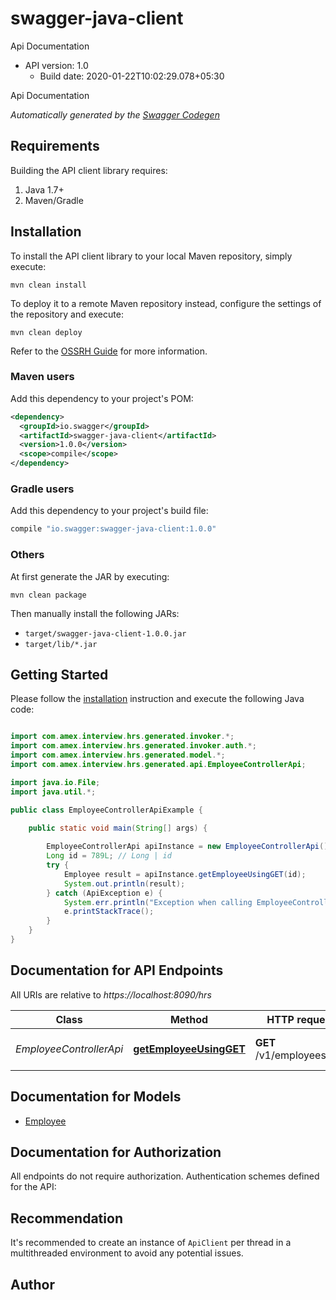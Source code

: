 # swagger-java-client

Api Documentation
- API version: 1.0
  - Build date: 2020-01-22T10:02:29.078+05:30

Api Documentation


*Automatically generated by the [Swagger Codegen](https://github.com/swagger-api/swagger-codegen)*


## Requirements

Building the API client library requires:
1. Java 1.7+
2. Maven/Gradle

## Installation

To install the API client library to your local Maven repository, simply execute:

```shell
mvn clean install
```

To deploy it to a remote Maven repository instead, configure the settings of the repository and execute:

```shell
mvn clean deploy
```

Refer to the [OSSRH Guide](http://central.sonatype.org/pages/ossrh-guide.html) for more information.

### Maven users

Add this dependency to your project's POM:

```xml
<dependency>
  <groupId>io.swagger</groupId>
  <artifactId>swagger-java-client</artifactId>
  <version>1.0.0</version>
  <scope>compile</scope>
</dependency>
```

### Gradle users

Add this dependency to your project's build file:

```groovy
compile "io.swagger:swagger-java-client:1.0.0"
```

### Others

At first generate the JAR by executing:

```shell
mvn clean package
```

Then manually install the following JARs:

* `target/swagger-java-client-1.0.0.jar`
* `target/lib/*.jar`

## Getting Started

Please follow the [installation](#installation) instruction and execute the following Java code:

```java

import com.amex.interview.hrs.generated.invoker.*;
import com.amex.interview.hrs.generated.invoker.auth.*;
import com.amex.interview.hrs.generated.model.*;
import com.amex.interview.hrs.generated.api.EmployeeControllerApi;

import java.io.File;
import java.util.*;

public class EmployeeControllerApiExample {

    public static void main(String[] args) {
        
        EmployeeControllerApi apiInstance = new EmployeeControllerApi();
        Long id = 789L; // Long | id
        try {
            Employee result = apiInstance.getEmployeeUsingGET(id);
            System.out.println(result);
        } catch (ApiException e) {
            System.err.println("Exception when calling EmployeeControllerApi#getEmployeeUsingGET");
            e.printStackTrace();
        }
    }
}

```

## Documentation for API Endpoints

All URIs are relative to *https://localhost:8090/hrs*

Class | Method | HTTP request | Description
------------ | ------------- | ------------- | -------------
*EmployeeControllerApi* | [**getEmployeeUsingGET**](docs/EmployeeControllerApi.md#getEmployeeUsingGET) | **GET** /v1/employees/{id} | Find employee by id


## Documentation for Models

 - [Employee](docs/Employee.md)


## Documentation for Authorization

All endpoints do not require authorization.
Authentication schemes defined for the API:

## Recommendation

It's recommended to create an instance of `ApiClient` per thread in a multithreaded environment to avoid any potential issues.

## Author



